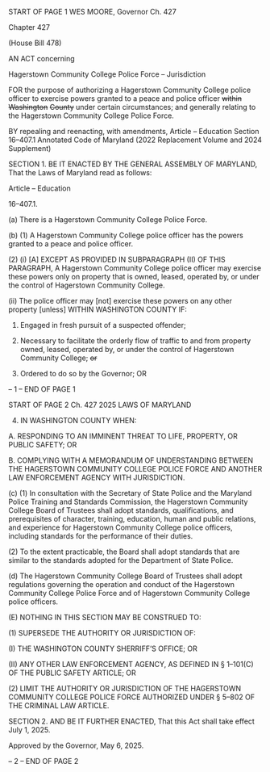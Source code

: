 START OF PAGE 1
WES MOORE, Governor Ch. 427

Chapter 427

(House Bill 478)

AN ACT concerning

Hagerstown Community College Police Force – Jurisdiction

FOR the purpose of authorizing a Hagerstown Community College police officer to exercise
powers granted to a peace and police officer ~~within~~ ~~Washington~~ ~~County~~ under certain
circumstances; and generally relating to the Hagerstown Community College Police
Force.

BY repealing and reenacting, with amendments,
Article – Education
Section 16–407.1
Annotated Code of Maryland
(2022 Replacement Volume and 2024 Supplement)

SECTION 1. BE IT ENACTED BY THE GENERAL ASSEMBLY OF MARYLAND,
That the Laws of Maryland read as follows:

Article – Education

16–407.1.

(a) There is a Hagerstown Community College Police Force.

(b) (1) A Hagerstown Community College police officer has the powers granted
to a peace and police officer.

(2) (i) [A] EXCEPT AS PROVIDED IN SUBPARAGRAPH (II) OF THIS
PARAGRAPH, A Hagerstown Community College police officer may exercise these powers
only on property that is owned, leased, operated by, or under the control of Hagerstown
Community College.

(ii) The police officer may [not] exercise these powers on any other
property [unless] WITHIN WASHINGTON COUNTY IF:

1. Engaged in fresh pursuit of a suspected offender;

2. Necessary to facilitate the orderly flow of traffic to and
from property owned, leased, operated by, or under the control of Hagerstown Community
College; ~~or~~

3. Ordered to do so by the Governor; OR

– 1 –
END OF PAGE 1

START OF PAGE 2
Ch. 427 2025 LAWS OF MARYLAND

4. IN WASHINGTON COUNTY WHEN:

A. RESPONDING TO AN IMMINENT THREAT TO LIFE,
PROPERTY, OR PUBLIC SAFETY; OR

B. COMPLYING WITH A MEMORANDUM OF
UNDERSTANDING BETWEEN THE HAGERSTOWN COMMUNITY COLLEGE POLICE
FORCE AND ANOTHER LAW ENFORCEMENT AGENCY WITH JURISDICTION.

(c) (1) In consultation with the Secretary of State Police and the Maryland
Police Training and Standards Commission, the Hagerstown Community College Board of
Trustees shall adopt standards, qualifications, and prerequisites of character, training,
education, human and public relations, and experience for Hagerstown Community College
police officers, including standards for the performance of their duties.

(2) To the extent practicable, the Board shall adopt standards that are
similar to the standards adopted for the Department of State Police.

(d) The Hagerstown Community College Board of Trustees shall adopt
regulations governing the operation and conduct of the Hagerstown Community College
Police Force and of Hagerstown Community College police officers.

(E) NOTHING IN THIS SECTION MAY BE CONSTRUED TO:

(1) SUPERSEDE THE AUTHORITY OR JURISDICTION OF:

(I) THE WASHINGTON COUNTY SHERRIFF’S OFFICE; OR

(II) ANY OTHER LAW ENFORCEMENT AGENCY, AS DEFINED IN §
1–101(C) OF THE PUBLIC SAFETY ARTICLE; OR

(2) LIMIT THE AUTHORITY OR JURISDICTION OF THE HAGERSTOWN
COMMUNITY COLLEGE POLICE FORCE AUTHORIZED UNDER § 5–802 OF THE
CRIMINAL LAW ARTICLE.

SECTION 2. AND BE IT FURTHER ENACTED, That this Act shall take effect July
1, 2025.

Approved by the Governor, May 6, 2025.

– 2 –
END OF PAGE 2